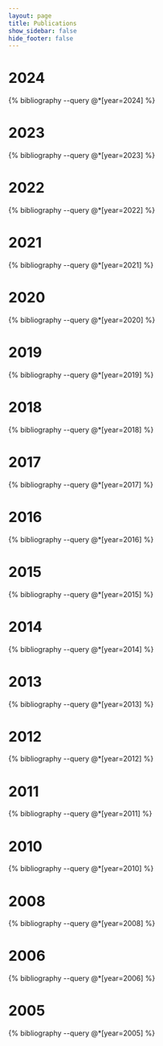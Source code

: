 ```yaml
---
layout: page
title: Publications
show_sidebar: false
hide_footer: false
---
```


<style>
    .csl-block {
        font-size: 16px;
    }
    .csl-title, .csl-author, .csl-event, .csl-editor, .csl-venue {
        display: block;
        position: relative;
        font-size: 16px;
    }

    .csl-title b {
        font-weight: 600;
    }

    .csl-content {
        display: inline-block;
        vertical-align: top;
        padding-left: 20px;
    }

    .bibliography {
    list-style-type: none;
    }
</style>

# 2024

{% bibliography --query @*[year=2024] %}

# 2023

{% bibliography --query @*[year=2023] %}

# 2022

{% bibliography --query @*[year=2022] %}

# 2021

{% bibliography --query @*[year=2021] %}

# 2020

{% bibliography --query @*[year=2020] %}

# 2019

{% bibliography --query @*[year=2019] %}

# 2018

{% bibliography --query @*[year=2018] %}

# 2017

{% bibliography --query @*[year=2017] %}

# 2016

{% bibliography --query @*[year=2016] %}

# 2015

{% bibliography --query @*[year=2015] %}

# 2014

{% bibliography --query @*[year=2014] %}

# 2013

{% bibliography --query @*[year=2013] %}

# 2012

{% bibliography --query @*[year=2012] %}

# 2011

{% bibliography --query @*[year=2011] %}

# 2010

{% bibliography --query @*[year=2010] %}

# 2008

{% bibliography --query @*[year=2008] %}

# 2006

{% bibliography --query @*[year=2006] %}

# 2005

{% bibliography --query @*[year=2005] %}
